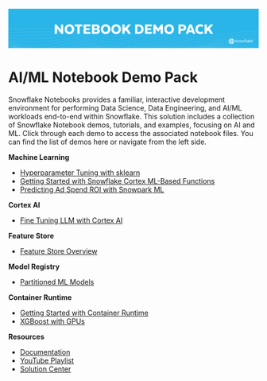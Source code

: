 ![header](img/notebook_demo_pack_banner.png)
# AI/ML Notebook Demo Pack
Snowflake Notebooks provides a familiar, interactive development environment for performing Data Science, Data Engineering, and AI/ML workloads end-to-end within Snowflake. This solution includes a collection of Snowflake Notebook demos, tutorials, and examples, focusing on AI and ML. Click through each demo to access the associated notebook files. You can find the list of demos here or navigate from the left side.

**Machine Learning**

  - [Hyperparameter Tuning with sklearn](Hyperparameter_Tuning_with_sklearn.md)
  - [Getting Started with Snowflake Cortex ML-Based Functions](Getting_Started_with_Snowflake_Cortex_ML-Based_Functions.md)
  - [Predicting Ad Spend ROI with Snowpark ML](Predicting_Ad_Spend_ROI_with_Snowpark_ML.md)

**Cortex AI**

  - [Fine Tuning LLM with Cortex AI](Fine_Tuning_LLM_with_Cortex_AI.md)

**Feature Store**

  - [Feature Store Overview](Feature_Store_Overview.md)

**Model Registry**

  - [Partitioned ML Models](partitioned_ml_model.md)

**Container Runtime**

  - [Getting Started with Container Runtime](Getting_Started_with_Container_Runtime.md)
  - [XGBoost with GPUs](xgboost_with_gpu.md)

**Resources**

  - [Documentation](https://docs.snowflake.com/user-guide/ui-snowsight/notebooks)
  - [YouTube Playlist](https://www.youtube.com/playlist?list=PLavJpcg8cl1Efw8x_fBKmfA2AMwjUaeBI)
  - [Solution Center](https://developers.snowflake.com/solutions/?_sft_technology=notebooks)
